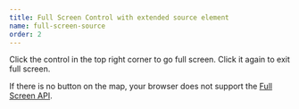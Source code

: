 ```yaml
---
title: Full Screen Control with extended source element
name: full-screen-source
order: 2
---
```


Click the control in the top right corner to go full screen. Click it again to 
exit full screen.

If there is no button on the map, your browser does not support the 
[Full Screen API](https://caniuse.com/fullscreen).